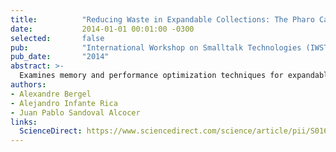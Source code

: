 ```yaml
---
title:          "Reducing Waste in Expandable Collections: The Pharo Case"
date:           2014-01-01 00:01:00 -0300
selected:       false
pub:            "International Workshop on Smalltalk Technologies (IWST 2014)"
pub_date:       "2014"
abstract: >-
  Examines memory and performance optimization techniques for expandable collections in Pharo.
authors:
- Alexandre Bergel
- Alejandro Infante Rica
- Juan Pablo Sandoval Alcocer
links:
  ScienceDirect: https://www.sciencedirect.com/science/article/pii/S0167642317302940
---
```

